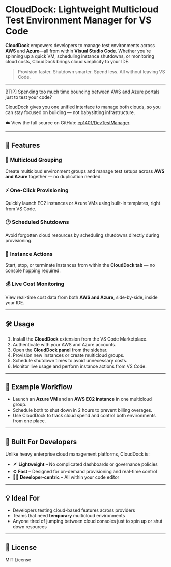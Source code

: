 # CloudDock: Lightweight Multicloud Test Environment Manager for VS Code

**CloudDock** empowers developers to manage test environments across **AWS** and **Azure**—all from within **Visual Studio Code**. Whether you're spinning up a quick VM, scheduling instance shutdowns, or monitoring cloud costs, CloudDock brings cloud simplicity to your IDE.

> Provision faster. Shutdown smarter. Spend less. All without leaving VS Code.

---

[!TIP] Spending too much time bouncing between AWS and Azure portals just to test your code?

CloudDock gives you one unified interface to manage both clouds, so you can stay focused on building — not babysitting infrastructure.

☁️ View the full source on GitHub: [ep1401/DevTestManager](https://github.com/ep1401/DevTestManager)

---

## 🚀 Features

### 🔁 **Multicloud Grouping**
Create multicloud environment groups and manage test setups across **AWS and Azure** together — no duplication needed.

### ⚡ **One-Click Provisioning**
Quickly launch EC2 instances or Azure VMs using built-in templates, right from VS Code.

### 🕒 **Scheduled Shutdowns**
Avoid forgotten cloud resources by scheduling shutdowns directly during provisioning.

### 🧩 **Instance Actions**
Start, stop, or terminate instances from within the **CloudDock tab** — no console hopping required.

### 💰 **Live Cost Monitoring**
View real-time cost data from both **AWS and Azure**, side-by-side, inside your IDE.

---

## 🛠️ Usage

1. Install the **CloudDock** extension from the VS Code Marketplace.
2. Authenticate with your AWS and Azure accounts.
3. Open the **CloudDock panel** from the sidebar.
4. Provision new instances or create multicloud groups.
5. Schedule shutdown times to avoid unnecessary costs.
6. Monitor live usage and perform instance actions from VS Code.

---

## 🧪 Example Workflow

- Launch an **Azure VM** and an **AWS EC2 instance** in one multicloud group.
- Schedule both to shut down in 2 hours to prevent billing overages.
- Use CloudDock to track cloud spend and control both environments from one place.

---

## 🧠 Built For Developers

Unlike heavy enterprise cloud management platforms, CloudDock is:

- 🪶 **Lightweight** – No complicated dashboards or governance policies
- ⚙️ **Fast** – Designed for on-demand provisioning and real-time control
- 🧑‍💻 **Developer-centric** – All within your code editor

---

## 💡 Ideal For

- Developers testing cloud-based features across providers  
- Teams that need **temporary** multicloud environments  
- Anyone tired of jumping between cloud consoles just to spin up or shut down resources

---

## 📄 License

MIT License

